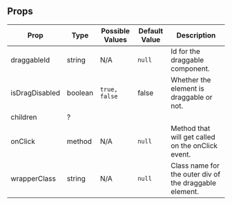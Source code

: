 ## Props

| Prop               	| Type     	        | Possible Values | Default Value | Description |
|--------------	        |----------------	|-------------	  | ------------- | -------------	|
| draggableId      	| string 	| N/A                               	| `null`        	| Id for the draggable component. |
| isDragDisabled   	| boolean  	| `true, false`                        	| false         	| Whether the element is draggable or not. |
| children | ? |
| onClick   	| method  	| N/A                        	| `null`         	| Method that will get called on the onClick event. |
| wrapperClass   	| string  	| N/A                        	| `null`         	| Class name for the outer div of the draggable element. |